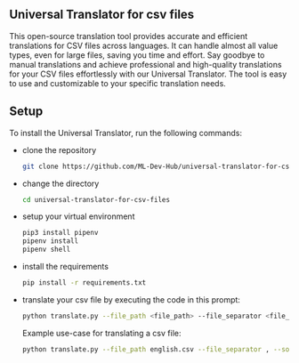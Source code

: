 
## Universal Translator for csv files

This open-source translation tool provides accurate and efficient translations for CSV files across languages. It can handle almost all value types, even for large files, saving you time and effort. Say goodbye to manual translations and achieve professional and high-quality translations for your CSV files effortlessly with our Universal Translator. The tool is easy to use and customizable to your specific translation needs.


## Setup
To install the Universal Translator, run the following commands:

- clone the repository
	```bash
	git clone https://github.com/ML-Dev-Hub/universal-translator-for-csv-files.git
	```
- change the directory
	```bash
	cd universal-translator-for-csv-files
	```
- setup your virtual environment
 	```bash
	pip3 install pipenv
	pipenv install
	pipenv shell
	```
	
- install the requirements 
	```bash
	pip install -r requirements.txt
	```

- translate your csv file by executing the code in this prompt:
	```bash
	python translate.py --file_path <file_path> --file_separator <file_seperator> --source_language <source_language> --target_language <target_language>
	```
	Example use-case for translating a csv file:
	```bash
	python translate.py --file_path english.csv --file_separator , --source_language english --target_language urdu
	```
     
